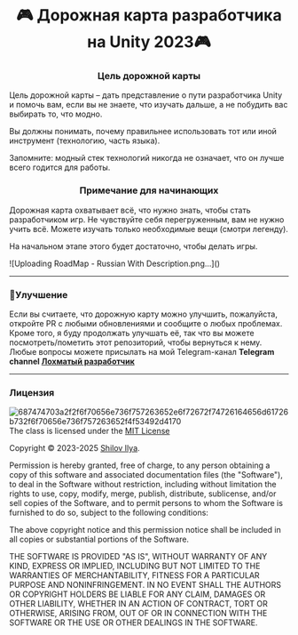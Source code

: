 <div id="header" align="center">
	<h1>🎮 Дорожная карта разработчика на Unity 2023🎮</h1>
</div
	
--- 
	
</div>
	<div>
	<h3 align="center">Цель дорожной карты</h3>

Цель дорожной карты – дать представление о пути разработчика Unity и помочь вам, если вы не знаете, что изучать дальше, а не побудить вас выбирать то, что модно.

Вы должны понимать, почему правильнее использовать тот или иной инструмент (технологию, часть языка).

Запомните: модный стек технологий никогда не означает, что он лучше всего годится для работы.
		
<h3 align="center">Примечание для начинающих</h3>
Дорожная карта охватывает всё, что нужно знать, чтобы стать разработчиком игр. Не чувствуйте себя перегруженным, вам не нужно учить всё. Можете изучать только необходимые вещи (смотри легенду). 

На начальном этапе этого будет достаточно, чтобы делать игры.
</div> 
	![Uploading RoadMap - Russian With Description.png…]()
</div>

---
### 🚦Улучшение
</div>
Если вы считаете, что дорожную карту можно улучшить, пожалуйста, откройте PR с любыми обновлениями и сообщите о любых проблемах. Кроме того, я буду продолжать улучшать её, так что вы можете посмотреть/пометить этот репозиторий, чтобы вернуться к нему. Любые вопросы можете присылать на мой Telegram-канал <b>Telegram channel <a href="https://t.me/+PpSHb-8XSzdmZjEy">Лохматый разработчик</a></b>
</div> 



---

### Лицензия
</div>
<a href='https://postimages.org/' target='_blank'><img src='https://i.postimg.cc/87P1k198/687474703a2f2f6f70656e736f757263652e6f72672f74726164656d61726b732f6f70656e736f757263652f4f53492d4170.png' align="right" border='0' alt='687474703a2f2f6f70656e736f757263652e6f72672f74726164656d61726b732f6f70656e736f757263652f4f53492d4170'/></a>

The class is licensed under the <a href="https://opensource.org/license/mit/">MIT License</a>

Copyright © 2023-2025 <a href="https://github.com/Kelkhaun">Shilov Ilya</a>.

Permission is hereby granted, free of charge, to any person obtaining a copy of this software and associated documentation files (the "Software"), to deal in the Software without restriction, including without limitation the rights to use, copy, modify, merge, publish, distribute, sublicense, and/or sell copies of the Software, and to permit persons to whom the Software is furnished to do so, subject to the following conditions:

The above copyright notice and this permission notice shall be included in all copies or substantial portions of the Software.

THE SOFTWARE IS PROVIDED "AS IS", WITHOUT WARRANTY OF ANY KIND, EXPRESS OR IMPLIED, INCLUDING BUT NOT LIMITED TO THE WARRANTIES OF MERCHANTABILITY, FITNESS FOR A PARTICULAR PURPOSE AND NONINFRINGEMENT. IN NO EVENT SHALL THE AUTHORS OR COPYRIGHT HOLDERS BE LIABLE FOR ANY CLAIM, DAMAGES OR OTHER LIABILITY, WHETHER IN AN ACTION OF CONTRACT, TORT OR OTHERWISE, ARISING FROM, OUT OF OR IN CONNECTION WITH THE SOFTWARE OR THE USE OR OTHER DEALINGS IN THE SOFTWARE.
</div>

